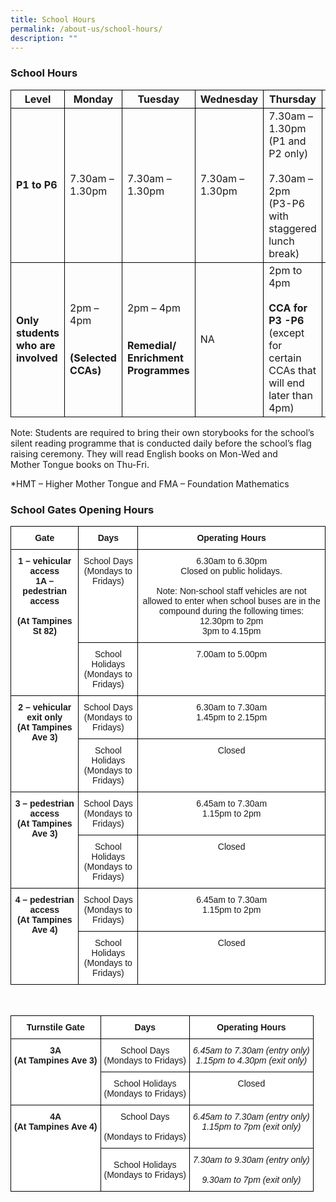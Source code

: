 ```yaml
---
title: School Hours
permalink: /about-us/school-hours/
description: ""
---
```

### School Hours

<style type="text/css">
table { border-collapse: collapse;}
td {border: 1px solid black; text-align: left;}
</style>

<table>
<thead style="border: 1px solid black">
  <tr>
    <th style="border: 1px solid black">Level</th>
    <th style="border: 1px solid black">Monday</th>
    <th style="border: 1px solid black">Tuesday</th>
    <th style="border: 1px solid black">Wednesday</th>
    <th style="border: 1px solid black">Thursday</th>
    <th style="border: 1px solid black">Friday</th>
  </tr>
</thead>
<tbody>
  <tr>
    <td style="border: 1px solid black"><b>P1 to P6</b></td>
    <td style="border: 1px solid black">7.30am – 1.30pm</td>
    <td style="border: 1px solid black">7.30am – 1.30pm</td>
    <td style="border: 1px solid black">7.30am – 1.30pm</td>
    <td style="border: 1px solid black">7.30am – 1.30pm<br>(P1 and P2 only)<br><br>7.30am – 2pm<br>(P3-P6 with staggered lunch break)</td>
    <td style="border: 1px solid black">7.30am – 1.30pm</td>
  </tr>
  <tr>
    <td style="border: 1px solid black"><b>Only students who are involved</b></td>
    <td style="border: 1px solid black">2pm – 4pm<br><br><br><b>(Selected CCAs)</b></td>
    <td style="border: 1px solid black">2pm – 4pm<br><br><br><b>Remedial/<br>Enrichment <br>Programmes</b></td>
    <td style="border: 1px solid black">NA</td>
    <td style="border: 1px solid black">2pm to 4pm<br><br><b>CCA for P3 -P6</b><br>(except for certain CCAs that will end later than 4pm)</td>
    <td style="border: 1px solid black">2pm to 4pm<br><br><br><b>HMT/FMA/<br>Enrichment <br>Programmes</b></td>
  </tr>
</tbody>
</table>
  

Note: Students are required to bring their own storybooks for the school’s silent reading programme that is conducted daily before the school’s flag raising ceremony. They will read English books on Mon-Wed and  
Mother Tongue books on Thu-Fri. 

  

\*HMT – Higher Mother Tongue and FMA – Foundation Mathematics

### School Gates Opening Hours

<style type="text/css">
.tg  {border-collapse:collapse;border-spacing:0;}
.tg td{border-color:black;border-style:solid;border-width:1px;font-family:Arial, sans-serif;font-size:14px;
  overflow:hidden;padding:10px 5px;word-break:normal;}
.tg th{border-color:black;border-style:solid;border-width:1px;font-family:Arial, sans-serif;font-size:14px;
  font-weight:normal;overflow:hidden;padding:10px 5px;word-break:normal;}
.tg .tg-9hzb{background-color:#FFF;font-weight:bold;text-align:center;vertical-align:top}
.tg .tg-7yig{background-color:#FFF;text-align:center;vertical-align:top}
</style>
<table class="tg">
<thead>
  <tr>
    <th class="tg-9hzb">Gate</th>
    <th class="tg-9hzb">Days</th>
    <th class="tg-9hzb">Operating Hours</th>
  </tr>
</thead>
<tbody>
  <tr>
    <td class="tg-9hzb" rowspan="2">1<span style="font-weight:bold"> </span>– vehicular access<br>1A – pedestrian access<br> <br>(At Tampines St 82)</td>
    <td class="tg-7yig">School Days<br><span style="background-color:initial">(Mondays to Fridays)</span></td>
    <td class="tg-7yig">6.30am to 6.30pm<br>Closed on public holidays.<br> <br>Note: Non-school staff vehicles are not allowed to enter when school buses are in the compound during the following times:<br>12.30pm to 2pm<br><span style="background-color:initial">3pm to 4.15pm </span></td>
  </tr>
  <tr>
    <td class="tg-7yig">School Holidays<br><span style="background-color:initial"> (Mondays to Fridays)</span></td>
    <td class="tg-7yig">7.00am to 5.00pm</td>
  </tr>
  <tr>
    <td class="tg-9hzb" rowspan="2">2 – vehicular exit only<br>(At Tampines Ave 3)</td>
    <td class="tg-7yig">School Days<br><span style="background-color:initial">(Mondays to Fridays)</span></td>
    <td class="tg-7yig">6.30am to 7.30am<br><span style="background-color:initial">1.45pm to 2.15pm</span></td>
  </tr>
  <tr>
    <td class="tg-7yig">School Holidays<br><span style="background-color:initial">(Mondays to Fridays)</span></td>
    <td class="tg-7yig">Closed</td>
  </tr>
  <tr>
    <td class="tg-9hzb" rowspan="2">3 – pedestrian access<br>(At Tampines Ave 3)</td>
    <td class="tg-7yig">School Days<br><span style="background-color:initial">(Mondays to Fridays)</span></td>
    <td class="tg-7yig">6.45am to 7.30am<br><span style="background-color:initial">1.15pm to 2pm</span></td>
  </tr>
  <tr>
    <td class="tg-7yig">School Holidays<br><span style="background-color:initial">(Mondays to Fridays)</span></td>
    <td class="tg-7yig">Closed</td>
  </tr>
  <tr>
    <td class="tg-9hzb" rowspan="2">4 – pedestrian access<br>(At Tampines Ave 4)</td>
    <td class="tg-7yig">School Days<br><span style="background-color:initial">(Mondays to Fridays)</span></td>
    <td class="tg-7yig">6.45am to 7.30am<br><span style="background-color:initial">1.15pm to 2pm</span></td>
  </tr>
  <tr>
    <td class="tg-7yig">School Holidays<br><span style="background-color:initial">(Mondays to Fridays)</span></td>
    <td class="tg-7yig">Closed</td>
  </tr>
</tbody>
</table><br>

<style type="text/css">
.tg  {border-collapse:collapse;border-spacing:0;}
.tg td{border-color:black;border-style:solid;border-width:1px;font-family:Arial, sans-serif;font-size:14px;
  overflow:hidden;padding:10px 5px;word-break:normal;}
.tg th{border-color:black;border-style:solid;border-width:1px;font-family:Arial, sans-serif;font-size:14px;
  font-weight:normal;overflow:hidden;padding:10px 5px;word-break:normal;}
.tg .tg-9hzb{background-color:#FFF;font-weight:bold;text-align:center;vertical-align:top}
.tg .tg-7yig{background-color:#FFF;text-align:center;vertical-align:top}
.tg .tg-wzxj{background-color:#FFF;font-style:italic;text-align:center;vertical-align:top}
.tg .tg-f4yw{background-color:#FFF;text-align:center;vertical-align:middle}
</style>
<table class="tg">
<thead>
  <tr>
    <th class="tg-9hzb">Turnstile Gate</th>
    <th class="tg-9hzb">Days</th>
    <th class="tg-9hzb">Operating Hours</th>
  </tr>
</thead>
<tbody>
  <tr>
    <td class="tg-9hzb" rowspan="2">3A<br>(At Tampines Ave 3)</td>
    <td class="tg-7yig">School Days<br><span style="background-color:initial">(Mondays to Fridays)</span></td>
    <td class="tg-wzxj">6.45am to 7.30am (entry only)<br><span style="background-color:initial">1.15pm to 4.30pm (exit only)</span></td>
  </tr>
  <tr>
    <td class="tg-7yig">School Holidays<br>(<span style="background-color:initial">Mondays to Fridays)</span></td>
    <td class="tg-7yig">Closed</td>
  </tr>
  <tr>
    <td class="tg-9hzb" rowspan="2">4A<br>(At Tampines Ave 4)</td>
    <td class="tg-f4yw">School Days<br><br><span style="background-color:initial">(Mondays to Fridays)</span></td>
    <td class="tg-wzxj">6.45am to 7.30am (entry only)<br><span style="background-color:initial">1.15pm to 7pm (exit only)</span></td>
  </tr>
  <tr>
    <td class="tg-f4yw">School Holidays<br>(<span style="background-color:initial">Mondays to Fridays)</span></td>
    <td class="tg-wzxj">7.30am to 9.30am (entry only)<br><br><span style="background-color:initial">9.30am to 7pm (exit only)</span></td>
  </tr>
</tbody>
</table>